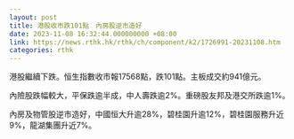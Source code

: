```yaml
---
layout: post
title: 港股收市跌101點　內房股逆市造好
date: 2023-11-08 16:32:44.000000000 +08:00
link: https://news.rthk.hk/rthk/ch/component/k2/1726991-20231108.htm
categories: rthk
---
```


港股繼續下跌。恒生指數收市報17568點，跌101點。主板成交約941億元。

內險股跌幅較大，平保跌逾半成，中人壽跌逾2%。重磅股友邦及港交所跌逾1%。

內房及物管股逆市造好，中國恒大升逾28%，碧桂園升逾12%，碧桂園服務升近9%，龍湖集團升近7%。
